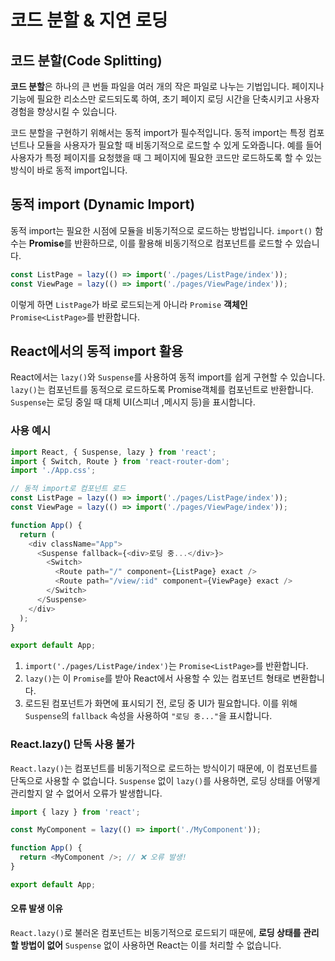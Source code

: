 # 코드 분할 & 지연 로딩

## 코드 분할(Code Splitting)
**코드 분할**은 하나의 큰 번들 파일을 여러 개의 작은 파일로 나누는 기법입니다. 페이지나 기능에 필요한 리소스만 로드되도록 하여, 초기 페이지 로딩 시간을 단축시키고 사용자 경험을 향상시킬 수 있습니다.

코드 분할을 구현하기 위해서는 동적 import가 필수적입니다. 동적 import는 특정 컴포넌트나 모듈을 사용자가 필요할 때 비동기적으로 로드할 수 있게 도와줍니다. 예를 들어 사용자가 특정 페이지를 요청했을 때 그 페이지에 필요한 코드만 로드하도록 할 수 있는 방식이 바로 동적 import입니다.

## 동적 import (Dynamic Import)
동적 import는 필요한 시점에 모듈을 비동기적으로 로드하는 방법입니다. `import()` 함수는 **Promise**를 반환하므로, 이를 활용해 비동기적으로 컴포넌트를 로드할 수 있습니다.

```js
const ListPage = lazy(() => import('./pages/ListPage/index'));
const ViewPage = lazy(() => import('./pages/ViewPage/index'));
```
이렇게 하면 `ListPage`가 바로 로드되는게 아니라 `Promise` **객체인** `Promise<ListPage>`를 반환합니다.


## React에서의 동적 import 활용
React에서는 `lazy()`와 `Suspense`를 사용하여 동적 import를 쉽게 구현할 수 있습니다.
`lazy()`는 컴포넌트를 동적으로 로드하도록 Promise<Component>객체를 컴포넌트로 반환합니다.
`Suspense`는 로딩 중일 때 대체 UI(스피너 ,메시지 등)을 표시합니다.

### 사용 예시
```js
import React, { Suspense, lazy } from 'react';
import { Switch, Route } from 'react-router-dom';
import './App.css';

// 동적 import로 컴포넌트 로드
const ListPage = lazy(() => import('./pages/ListPage/index'));
const ViewPage = lazy(() => import('./pages/ViewPage/index'));

function App() {
  return (
    <div className="App">
      <Suspense fallback={<div>로딩 중...</div>}>
        <Switch>
          <Route path="/" component={ListPage} exact />
          <Route path="/view/:id" component={ViewPage} exact />
        </Switch>
      </Suspense>
    </div>
  );
}

export default App;
```

1. `import('./pages/ListPage/index')`는 `Promise<ListPage>`를 반환합니다.
2. `lazy()`는 이 `Promise`를 받아 React에서 사용할 수 있는 컴포넌트 형태로 변환합니다.
3. 로드된 컴포넌트가 화면에 표시되기 전, 로딩 중 UI가 필요합니다. 이를 위해 `Suspense`의 `fallback` 속성을 사용하여 `"로딩 중..."`을 표시합니다.

### React.lazy() 단독 사용 불가
`React.lazy()`는 컴포넌트를 비동기적으로 로드하는 방식이기 때문에, 이 컴포넌트를 단독으로 사용할 수 없습니다. `Suspense` 없이 `lazy()`를 사용하면, 로딩 상태를 어떻게 관리할지 알 수 없어서 오류가 발생합니다.

```js
import { lazy } from 'react';

const MyComponent = lazy(() => import('./MyComponent'));

function App() {
  return <MyComponent />; // ❌ 오류 발생!
}

export default App;
```

#### 오류 발생 이유
`React.lazy()`로 불러온 컴포넌트는 비동기적으로 로드되기 때문에, **로딩 상태를 관리할 방법이 없어** `Suspense` 없이 사용하면 React는 이를 처리할 수 없습니다.
